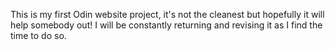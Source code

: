 This is my first Odin website project, it's not the cleanest but hopefully it will help somebody out!
I will be constantly returning and revising it as I find the time to do so.
